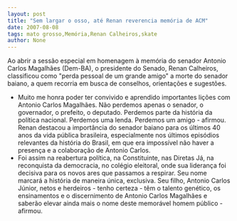 ```yaml
---
layout: post
title: "Sem largar o osso, até Renan reverencia memória de ACM"
date: 2007-08-08
tags: mato grosso,Memória,Renan Calheiros,skate
author: None
---
```

Ao abrir a sess&atilde;o especial em homenagem &agrave; mem&oacute;ria do senador Antonio Carlos Magalh&atilde;es (Dem-BA), o presidente do Senado, Renan Calheiros, classificou como &quot;perda pessoal de um grande amigo&quot; a morte do senador baiano, a quem recorria em busca de conselhos, orienta&ccedil;&otilde;es e sugest&otilde;es. 
- Muito me honra poder ter convivido e aprendido importantes li&ccedil;&otilde;es com Antonio Carlos Magalh&atilde;es. N&atilde;o perdemos apenas o senador, o governador, o prefeito, o deputado. Perdemos parte da hist&oacute;ria da pol&iacute;tica nacional. Perdemos uma lenda. Perdemos um amigo - afirmou. 
Renan destacou a import&acirc;ncia do senador baiano para os &uacute;ltimos 40 anos da vida p&uacute;blica brasileira, especialmente nos &uacute;ltimos epis&oacute;dios relevantes da hist&oacute;ria do Brasil, em que era imposs&iacute;vel n&atilde;o haver a presen&ccedil;a e a colabora&ccedil;&atilde;o de Antonio Carlos.
- Foi assim na reabertura pol&iacute;tica, na Constituinte, nas Diretas J&aacute;, na reconquista da democracia, no col&eacute;gio eleitoral, onde sua lideran&ccedil;a foi decisiva para os novos ares que passamos a respirar. Seu nome marcar&aacute; a hist&oacute;ria de maneira &uacute;nica, exclusiva. Seu filho, Antonio Carlos J&uacute;nior, netos e herdeiros - tenho certeza - t&ecirc;m o talento gen&eacute;tico, os ensinamentos e o discernimento de Antonio Carlos Magalh&atilde;es e saber&atilde;o elevar ainda mais o nome deste memor&aacute;vel homem p&uacute;blico - afirmou.
 